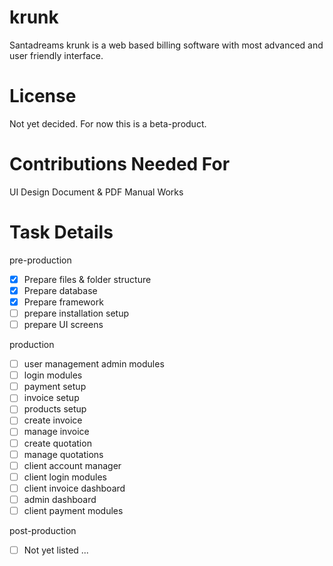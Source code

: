 krunk
=====
Santadreams krunk is a web based billing software with most advanced and user friendly interface. 



License
=======
Not yet decided. For now this is a beta-product. 


Contributions Needed For
========================
UI Design
Document & PDF Manual Works




Task Details
============

pre-production

- [x] Prepare files & folder structure
- [x] Prepare database
- [x] Prepare framework
- [ ] prepare installation setup
- [ ] prepare UI screens

production
- [ ] user management admin modules
- [ ] login modules
- [ ] payment setup
- [ ] invoice setup
- [ ] products setup
- [ ] create invoice
- [ ] manage invoice
- [ ] create quotation
- [ ] manage quotations
- [ ] client account manager
- [ ] client login modules
- [ ] client invoice dashboard
- [ ] admin dashboard
- [ ] client payment modules

post-production
- [ ] Not yet listed ...
